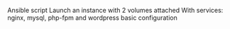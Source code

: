 Ansible script
Launch an instance with 2 volumes attached 
With services: nginx, mysql, php-fpm and wordpress basic configuration
